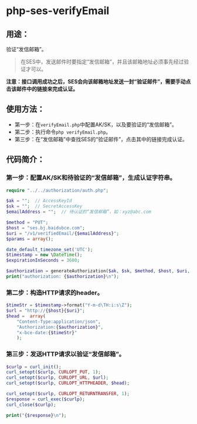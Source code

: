 # php-ses-verifyEmail

## 用途：

验证“发信邮箱”。

> 在SES中，发送邮件时要指定“发信邮箱”，并且该邮箱地址必须事先经过验证才可以。

**注意：接口调用成功之后，SES会向该邮箱地址发送一封“验证邮件”，需要手动点击该邮件中的链接来完成认证。**

## 使用方法：

* 第一步：在`verifyEmail.php`中配置AK/SK，以及要验证的“发信邮箱”。
* 第二步：执行命令`php verifyEmail.php`。
* 第三步：在“发信邮箱”中查找SES的“验证邮件”，点击其中的链接完成认证。

## 代码简介：

### 第一步：配置AK/SK和待验证的“发信邮箱”，生成认证字符串。

```php
require "../../authorization/auth.php";

$ak = "";  // AccessKeyId
$sk = "";  // SecretAccessKey
$emailAddress = "";  // 待认证的“发信邮箱”，如：xyz@abc.com

$method = "PUT";
$host = "ses.bj.baidubce.com";
$uri = "/v1/verifiedEmail/{$emailAddress}";
$params = array();

date_default_timezone_set('UTC');
$timestamp = new \DateTime();
$expirationInSeconds = 3600;

$authorization = generateAuthorization($ak, $sk, $method, $host, $uri, $params, $timestamp, $expirationInSeconds);
print("authorization: {$authorization}\n");
```

### 第二步：构造HTTP请求的header。

```php
$timeStr = $timestamp->format("Y-m-d\TH:i:s\Z");
$url = "http://{$host}{$uri}";
$head =  array(
    "Content-Type:application/json",
    "Authorization:{$authorization}",
    "x-bce-date:{$timeStr}"
    );
```

### 第三步：发送HTTP请求以验证“发信邮箱”。

```php
$curlp = curl_init();
curl_setopt($curlp, CURLOPT_PUT, 1);
curl_setopt($curlp, CURLOPT_URL, $url);
curl_setopt($curlp, CURLOPT_HTTPHEADER, $head);

curl_setopt($curlp, CURLOPT_RETURNTRANSFER, 1);
$response = curl_exec($curlp);
curl_close($curlp);

print("{$response}\n");
```